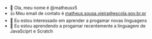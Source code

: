- 👋 Ola, meu nome é @matheusx5
- :+1: Meu email de contato é matheus.sousa.vieira@escola.gov.br.pr
- 👀 Eu estou interessado em aprender a progamar novas linguagens
- 🌱 Eu estou aprendendo a progamar recentemente a linguagem de JavaSciprt e Scratch

<!---
matheusx5/matheusx5 is a ✨ special ✨ repository because its `README.md` (this file) appears on your GitHub profile.
You can click the Preview link to take a look at your changes.
--->
